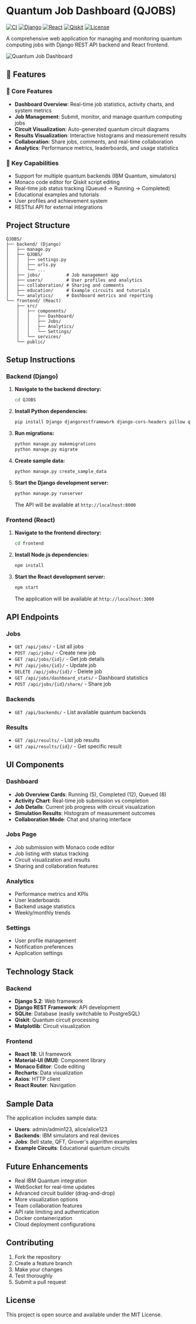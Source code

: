 # Quantum Job Dashboard (QJOBS)

[![CI](https://github.com/YOUR_USERNAME/quantum-job-dashboard/workflows/Quantum%20Job%20Dashboard%20CI/badge.svg)](https://github.com/YOUR_USERNAME/quantum-job-dashboard/actions)
[![Django](https://img.shields.io/badge/Django-5.2-green.svg)](https://www.djangoproject.com/)
[![React](https://img.shields.io/badge/React-18-blue.svg)](https://reactjs.org/)
[![Qiskit](https://img.shields.io/badge/Qiskit-Latest-purple.svg)](https://qiskit.org/)
[![License](https://img.shields.io/badge/License-MIT-yellow.svg)](LICENSE)

A comprehensive web application for managing and monitoring quantum computing jobs with Django REST API backend and React frontend.

![Quantum Job Dashboard](https://via.placeholder.com/800x400/1a1a1a/2196f3?text=Quantum+Job+Dashboard)

## 🌟 Features

### 🎯 Core Features
- **Dashboard Overview**: Real-time job statistics, activity charts, and system metrics
- **Job Management**: Submit, monitor, and manage quantum computing jobs
- **Circuit Visualization**: Auto-generated quantum circuit diagrams
- **Results Visualization**: Interactive histograms and measurement results
- **Collaboration**: Share jobs, comments, and real-time collaboration
- **Analytics**: Performance metrics, leaderboards, and usage statistics

### 🚀 Key Capabilities
- Support for multiple quantum backends (IBM Quantum, simulators)
- Monaco code editor for Qiskit script editing
- Real-time job status tracking (Queued → Running → Completed)
- Educational examples and tutorials
- User profiles and achievement system
- RESTful API for external integrations

## Project Structure

```
QJOBS/
├── backend/ (Django)
│   ├── manage.py
│   ├── QJOBS/
│   │   ├── settings.py
│   │   ├── urls.py
│   │   └── ...
│   ├── jobs/          # Job management app
│   ├── users/         # User profiles and analytics
│   ├── collaboration/ # Sharing and comments
│   ├── education/     # Example circuits and tutorials
│   └── analytics/     # Dashboard metrics and reporting
└── frontend/ (React)
    ├── src/
    │   ├── components/
    │   │   ├── Dashboard/
    │   │   ├── Jobs/
    │   │   ├── Analytics/
    │   │   └── Settings/
    │   └── services/
    └── public/
```

## Setup Instructions

### Backend (Django)

1. **Navigate to the backend directory:**
   ```bash
   cd QJOBS
   ```

2. **Install Python dependencies:**
   ```bash
   pip install Django djangorestframework django-cors-headers pillow qiskit matplotlib
   ```

3. **Run migrations:**
   ```bash
   python manage.py makemigrations
   python manage.py migrate
   ```

4. **Create sample data:**
   ```bash
   python manage.py create_sample_data
   ```

5. **Start the Django development server:**
   ```bash
   python manage.py runserver
   ```

   The API will be available at `http://localhost:8000`

### Frontend (React)

1. **Navigate to the frontend directory:**
   ```bash
   cd frontend
   ```

2. **Install Node.js dependencies:**
   ```bash
   npm install
   ```

3. **Start the React development server:**
   ```bash
   npm start
   ```

   The application will be available at `http://localhost:3000`

## API Endpoints

### Jobs
- `GET /api/jobs/` - List all jobs
- `POST /api/jobs/` - Create new job
- `GET /api/jobs/{id}/` - Get job details
- `PUT /api/jobs/{id}/` - Update job
- `DELETE /api/jobs/{id}/` - Delete job
- `GET /api/jobs/dashboard_stats/` - Dashboard statistics
- `POST /api/jobs/{id}/share/` - Share job

### Backends
- `GET /api/backends/` - List available quantum backends

### Results
- `GET /api/results/` - List job results
- `GET /api/results/{id}/` - Get specific result

## UI Components

### Dashboard
- **Job Overview Cards**: Running (5), Completed (12), Queued (8)
- **Activity Chart**: Real-time job submission vs completion
- **Job Details**: Current job progress with circuit visualization
- **Simulation Results**: Histogram of measurement outcomes
- **Collaboration Mode**: Chat and sharing interface

### Jobs Page
- Job submission with Monaco code editor
- Job listing with status tracking
- Circuit visualization and results
- Sharing and collaboration features

### Analytics
- Performance metrics and KPIs
- User leaderboards
- Backend usage statistics
- Weekly/monthly trends

### Settings
- User profile management
- Notification preferences
- Application settings

## Technology Stack

### Backend
- **Django 5.2**: Web framework
- **Django REST Framework**: API development
- **SQLite**: Database (easily switchable to PostgreSQL)
- **Qiskit**: Quantum circuit processing
- **Matplotlib**: Circuit visualization

### Frontend
- **React 18**: UI framework
- **Material-UI (MUI)**: Component library
- **Monaco Editor**: Code editing
- **Recharts**: Data visualization
- **Axios**: HTTP client
- **React Router**: Navigation

## Sample Data

The application includes sample data:
- **Users**: admin/admin123, alice/alice123
- **Backends**: IBM simulators and real devices
- **Jobs**: Bell state, QFT, Grover's algorithm examples
- **Example Circuits**: Educational quantum circuits

## Future Enhancements

- Real IBM Quantum integration
- WebSocket for real-time updates
- Advanced circuit builder (drag-and-drop)
- More visualization options
- Team collaboration features
- API rate limiting and authentication
- Docker containerization
- Cloud deployment configurations

## Contributing

1. Fork the repository
2. Create a feature branch
3. Make your changes
4. Test thoroughly
5. Submit a pull request

## License

This project is open source and available under the MIT License.
